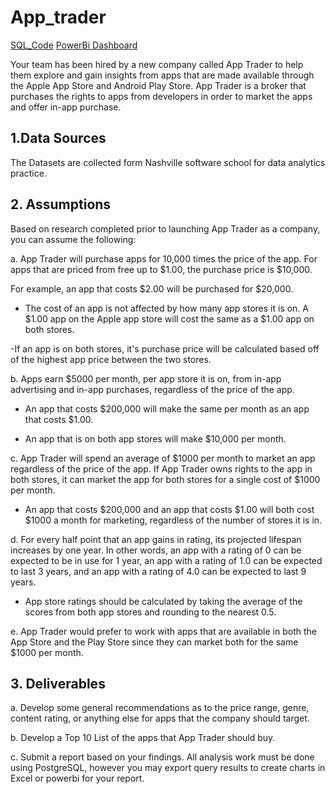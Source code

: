 # **App_trader** 

[SQL_Code](https://github.com/H-Getu/App_traders/blob/main/SQL/App_trader.sql)
[PowerBi Dashboard](https://app.powerbi.com/view?r=eyJrIjoiMjE4ZDRiZDQtYWM2Ny00N2Y1LWE2N2ItMWMwM2YyYTIxMTA0IiwidCI6IjEwMWRhNTg3LTE4NDMtNGY1Mi04YjhhLTE3YjA2OWM2NmQzMyIsImMiOjJ9) 


Your team has been hired by a new company called App Trader to help them explore and gain insights from apps that are made available through the Apple App Store and Android Play Store. App Trader is a broker that purchases the rights to apps from developers in order to market the apps and offer in-app purchase.

## **1.Data Sources**

The Datasets are collected form Nashville software school for data analytics practice.

## **2. Assumptions**

 Based on research completed prior to launching App Trader as a company, you can assume the following:

 a. App Trader will purchase apps for 10,000 times the price of the app. For apps that are priced from free up to $1.00, the purchase price is $10,000.

  For example, an app that costs $2.00 will be purchased for $20,000.

   - The cost of an app is not affected by how many app stores it is on. A $1.00 app on the Apple app store will cost the same as a $1.00 app on both stores.

   -If an app is on both stores, it's purchase price will be calculated based off of the highest app price between the two stores.

b. Apps earn $5000 per month, per app store it is on, from in-app advertising and in-app purchases, regardless of the price of the app.

  - An app that costs $200,000 will make the same per month as an app that costs $1.00.

  - An app that is on both app stores will make $10,000 per month.

c. App Trader will spend an average of $1000 per month to market an app regardless of the price of the app. If App Trader owns rights to the app in both stores, it can market the app for both stores for a single cost of $1000 per month.

  - An app that costs $200,000 and an app that costs $1.00 will both cost $1000 a month for marketing, regardless of the number of stores it is in.

d. For every half point that an app gains in rating, its projected lifespan increases by one year. In other words, an app with a rating of 0 can be expected to be in use for 1 year, an app with a rating of 1.0 can be expected to last 3 years, and an app with a rating of 4.0 can be expected to last 9 years.

  - App store ratings should be calculated by taking the average of the scores from both app stores and rounding to the nearest 0.5.

 e. App Trader would prefer to work with apps that are available in both the App Store and the Play Store since they can market both for the same $1000 per month.

 ## **3. Deliverables**

a. Develop some general recommendations as to the price range, genre, content rating, or anything else for apps that the company should target.

b. Develop a Top 10 List of the apps that App Trader should buy.

c. Submit a report based on your findings. All analysis work must be done using PostgreSQL, however you may export query results to create charts in Excel or powerbi for your report.

